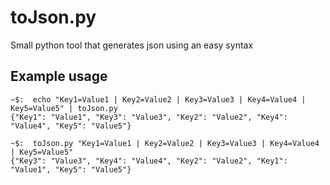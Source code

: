 # toJson.py

Small python tool that generates json using an easy syntax

## Example usage

```
~$:  echo "Key1=Value1 | Key2=Value2 | Key3=Value3 | Key4=Value4 | Key5=Value5" | toJson.py 
{"Key1": "Value1", "Key3": "Value3", "Key2": "Value2", "Key4": "Value4", "Key5": "Value5"}
```

```
~$:  toJson.py "Key1=Value1 | Key2=Value2 | Key3=Value3 | Key4=Value4 | Key5=Value5"
{"Key3": "Value3", "Key4": "Value4", "Key2": "Value2", "Key1": "Value1", "Key5": "Value5"}
```
